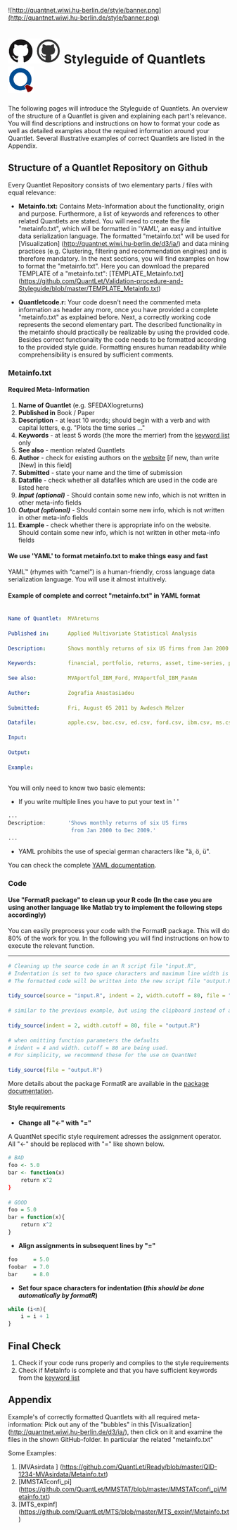 ![http://quantnet.wiwi.hu-berlin.de/style/banner.png](http://quantnet.wiwi.hu-berlin.de/style/banner.png)

# <img src="pictures/githublogo.png" width="120" /> **Styleguide of Quantlets** ![qlogo](pictures/qloqo.png)

The following pages will introduce the Styleguide of Quantlets. An overview 
of the structure of a Quantlet is given and explaining each part's relevance.
You will find descriptions and instructions on how to format your 
code as well as detailed examples about the required information 
around your Quantlet. Several illustrative examples of correct Quantlets
are listed in the Appendix.

## Structure of a Quantlet Repository on Github

Every Quantlet Repository consists of two elementary parts / files with equal relevance:
* __Metainfo.txt:__ Contains Meta-Information about the functionality,
origin and purpose. Furthermore, a list of keywords and references
to other related Quantlets are stated. You will need to create the file 
"metainfo.txt", which will be formatted in 'YAML', an easy and intuitive
data serialization language. The formatted "metainfo.txt" will be used for 
[Visualization] (http://quantnet.wiwi.hu-berlin.de/d3/ia/) and
data mining practices (e.g. Clustering, filtering and recommendation engines) 
and is therefore mandatory. In the next sections,
you will find examples on how to format the "metainfo.txt".
Here you can download the prepared TEMPLATE of a "metainfo.txt":
[TEMPLATE_Metainfo.txt] (https://github.com/QuantLet/Validation-procedure-and-Styleguide/blob/master/TEMPLATE_Metainfo.txt)

* __Quantletcode.r:__ Your code doesn't need the commented meta information as header any more,
once you have provided a complete "metainfo.txt" as explained before.
Next, a correctly working code represents the second
elementary part. The described functionality in the metainfo should
practically be realizable by using the provided code. Besides correct 
functionality the code needs to be formatted according to the provided 
style guide. Formatting ensures human readability while comprehensibility is 
ensured by sufficient comments.

### Metainfo.txt
#### Required Meta-Information
1. __Name of Quantlet__ (e.g. SFEDAXlogreturns)
2. __Published in__ Book / Paper
3. __Description__ - at least 10 words; should begin with a verb and with capital letters, e.g.
"Plots the time series ..."
4. __Keywords__ - at least 5 words (the more the merrier) from the [keyword list](http://quantnet.wiwi.hu-berlin.de/index.php?p=searchResults&w=allkeywords&sort=f) only
4. __See also__ - mention related Quantlets
5. __Author__ - check for existing authors on the [website](http://quantnet.hu-berlin.de/) [if new, than write [New]
in this field]
6. __Submitted__ - state your name and the time of submission
7. __Datafile__ - check whether all datafiles which are used in the code are listed here
8. ___Input (optional)___ - Should contain some new info, which is not written 
in other meta-info fields
9. ___Output (optional)___ - Should contain some new info, which is not written
in other meta-info fields
10. __Example__ - check whether there is appropriate info on the website.
Should contain some new info, which is not written in other meta-info fields

#### We use 'YAML' to format metainfo.txt to make things easy and fast
YAML™ (rhymes with “camel”) is a human-friendly, cross language data serialization language. You will use it almost intuitively. 

#### Example of complete and correct "metainfo.txt" in YAML format
```yaml
 
Name of Quantlet:  MVAreturns
 
Published in:      Applied Multivariate Statistical Analysis
  
Description:       Shows monthly returns of six US firms from Jan 2000 to Dec 2009.
 
Keywords:          financial, portfolio, returns, asset, time-series, plot

See also:          MVAportfol_IBM_Ford, MVAportfol_IBM_PanAm

Author:            Zografia Anastasiadou
  
Submitted:         Fri, August 05 2011 by Awdesch Melzer
  
Datafile:          apple.csv, bac.csv, ed.csv, ford.csv, ibm.csv, ms.csv
  
Input:  
  
Output:  
  
Example:  
  
```
You will only need to know two basic elements:

- If you write multiple lines you have to put your text in ' '
```R
...
Description:       'Shows monthly returns of six US firms
                    from Jan 2000 to Dec 2009.'
...
```

- YAML prohibits the use of special german characters like "ä, ö, ü".

You can check the complete [YAML documentation](http://www.yaml.org/spec/1.2/spec.html).

### Code

#### Use "FormatR package" to clean up your R code (In the case you are using another language like Matlab try to implement the following steps accordingly) 
You can easily preprocess your code with the FormatR package. This will
do 80% of the work for you. In the following you will find instructions on how to execute the relevant
function.

----------------------------------------------------------  
```R
# Cleaning up the source code in an R script file "input.R",  
# Indentation is set to two space characters and maximum line width is 80 characters.
# The formatted code will be written into the new script file "output.R"

tidy_source(source = "input.R", indent = 2, width.cutoff = 80, file = "output.R")

# similar to the previous example, but using the clipboard instead of an input file

tidy_source(indent = 2, width.cutoff = 80, file = "output.R")

# when omitting function parameters the defaults
# indent = 4 and width. cutoff = 80 are being used.
# For simplicity, we recommend these for the use on QuantNet

tidy_source(file = "output.R")
```
More details about the package FormatR are available in the [package documentation](https://cran.r-project.org/web/packages/formatR/index.html).

#### Style requirements
* __Change all "<-" with "="__

A QuantNet specific style requirement adresses the assignment operator. 
All "<-" should be replaced with "=" like shown below.
```R
# BAD
foo <- 5.0
bar <- function(x) 
    return x^2
}

# GOOD
foo = 5.0
bar = function(x){
    return x^2
}
```

* __Align assignments in subsequent lines by "="__

```R
foo     = 5.0
foobar  = 7.0
bar     = 8.0
```

* __Set four space characters for indentation (_this
should be done automatically by formatR_)__

```R
while (i<n){
    i = i + 1
}
```

## Final Check
1. Check if your code runs properly and complies to the style requirements
2. Check if MetaInfo is complete and that you have sufficient keywords from the [keyword list](http://quantnet.wiwi.hu-berlin.de/index.php?p=searchResults&w=allkeywords&sort=f) 

## Appendix
Example's of correctly formatted Quantlets with all required meta-information:
Pick out any of the "bubbles" in this [Visualization] (http://quantnet.wiwi.hu-berlin.de/d3/ia/),
then click on it and examine the files in the shown GitHub-folder. In particular the related "metainfo.txt"

Some Examples:

1. [MVAsirdata ] (https://github.com/QuantLet/Ready/blob/master/QID-1234-MVAsirdata/Metainfo.txt)
2. [MMSTATconfi_pi] (https://github.com/QuantLet/MMSTAT/blob/master/MMSTATconfi_pi/Metainfo.txt)
3. [MTS_expinf] (https://github.com/QuantLet/MTS/blob/master/MTS_expinf/Metainfo.txt)
